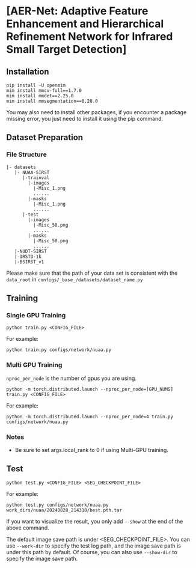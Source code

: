 # [AER-Net: Adaptive Feature Enhancement and Hierarchical Refinement Network for Infrared Small Target Detection]
## Installation
```angular2html
pip install -U openmim
mim install mmcv-full==1.7.0
mim install mmdet==2.25.0
mim install mmsegmentation==0.28.0
```
You may also need to install other packages, if you encounter a package missing error, you just need to install it using the pip command.
## Dataset Preparation
### File Structure
```angular2html
|- datasets
   |- NUAA-SIRST
      |-trainval
        |-images
          |-Misc_1.png
          ......
        |-masks
          |-Misc_1.png
          ......
      |-test
        |-images
          |-Misc_50.png
          ......
        |-masks
          |-Misc_50.png
          ......
   |-NUDT-SIRST   
   |-IRSTD-1k
   |-BSIRST_v1

```
Please make sure that the path of your data set is consistent with the `data_root` in `configs/_base_/datasets/dataset_name.py`

## Training
### Single GPU Training

```
python train.py <CONFIG_FILE>
```

For example:

```
python train.py configs/network/nuaa.py
```

### Multi GPU Training

```nproc_per_node``` is the number of gpus you are using.

```
python -m torch.distributed.launch --nproc_per_node=[GPU_NUMS] train.py <CONFIG_FILE>
```

For example:

```
python -m torch.distributed.launch --nproc_per_node=4 train.py configs/network/nuaa.py
```

### Notes
* Be sure to set args.local_rank to 0 if using Multi-GPU training.

## Test

```
python test.py <CONFIG_FILE> <SEG_CHECKPOINT_FILE>
```

For example:

```
python test.py configs/network/nuaa.py work_dirs/nuaa/20240828_214318/best.pth.tar
```

If you want to visualize the result, you only add ```--show``` at the end of the above command.

The default image save path is under <SEG_CHECKPOINT_FILE>. You can use `--work-dir` to specify the test log path, and the image save path is under this path by default. Of course, you can also use `--show-dir` to specify the image save path.


